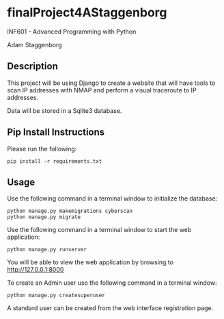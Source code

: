 # finalProject4AStaggenborg

INF601 - Advanced Programming with Python

Adam Staggenborg

## Description
This project will be using Django to create a website that will have tools to scan IP addresses with NMAP
and perform a visual traceroute to IP addresses.

Data will be stored in a Sqlite3 database.

## Pip Install Instructions

Please run the following:
```
pip install -r requirements.txt
```

## Usage
Use the following command in a terminal window to initialize the database:
```
python manage.py makemigrations cyberscan
python manage.py migrate
```

Use the following command in a terminal window to start the web application:
```
python manage.py runserver
```
You will be able to view the web application by browsing to http://127.0.0.1:8000

To create an Admin user use the following command in a terminal window:
```
python manage.py createsuperuser
```

A standard user can be created from the web interface registration page.